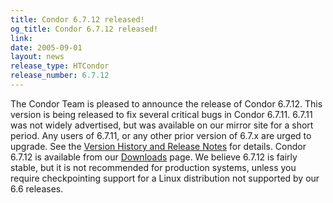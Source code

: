 ```yaml
---
title: Condor 6.7.12 released!
og_title: Condor 6.7.12 released!
link: 
date: 2005-09-01
layout: news
release_type: HTCondor
release_number: 6.7.12
---
```


The Condor Team is pleased to announce the release of Condor 6.7.12.  This version is being released to fix several critical bugs in Condor 6.7.11.  6.7.11 was not widely advertised, but was available on our mirror site for a short period.  Any users of 6.7.11, or any other prior version of 6.7.x are urged to upgrade.  See the <a href="manual/latest-dev/9_Version_History.html"> Version History and Release Notes</a> for details. Condor 6.7.12 is available from our <a href="downloads/">Downloads</a> page.  We believe 6.7.12 is fairly stable, but it is not recommended for production systems, unless you require checkpointing support for a Linux distribution not supported by our 6.6 releases.
